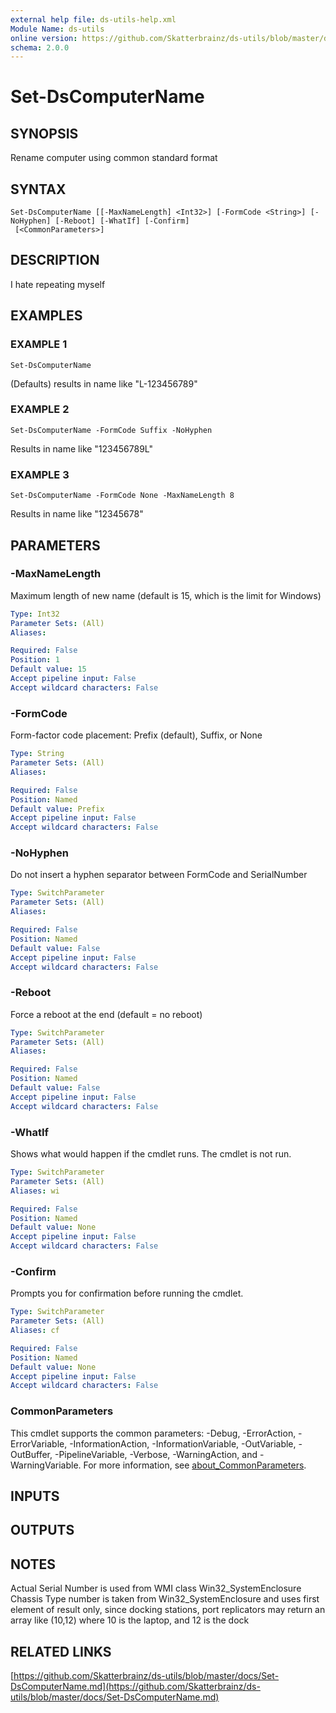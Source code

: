 ```yaml
---
external help file: ds-utils-help.xml
Module Name: ds-utils
online version: https://github.com/Skatterbrainz/ds-utils/blob/master/docs/Set-DsComputerName.md
schema: 2.0.0
---
```


# Set-DsComputerName

## SYNOPSIS
Rename computer using common standard format

## SYNTAX

```
Set-DsComputerName [[-MaxNameLength] <Int32>] [-FormCode <String>] [-NoHyphen] [-Reboot] [-WhatIf] [-Confirm]
 [<CommonParameters>]
```

## DESCRIPTION
I hate repeating myself

## EXAMPLES

### EXAMPLE 1
```
Set-DsComputerName
```

(Defaults) results in name like "L-123456789"

### EXAMPLE 2
```
Set-DsComputerName -FormCode Suffix -NoHyphen
```

Results in name like "123456789L"

### EXAMPLE 3
```
Set-DsComputerName -FormCode None -MaxNameLength 8
```

Results in name like "12345678"

## PARAMETERS

### -MaxNameLength
Maximum length of new name (default is 15, which is the limit for Windows)

```yaml
Type: Int32
Parameter Sets: (All)
Aliases:

Required: False
Position: 1
Default value: 15
Accept pipeline input: False
Accept wildcard characters: False
```

### -FormCode
Form-factor code placement: Prefix (default), Suffix, or None

```yaml
Type: String
Parameter Sets: (All)
Aliases:

Required: False
Position: Named
Default value: Prefix
Accept pipeline input: False
Accept wildcard characters: False
```

### -NoHyphen
Do not insert a hyphen separator between FormCode and SerialNumber

```yaml
Type: SwitchParameter
Parameter Sets: (All)
Aliases:

Required: False
Position: Named
Default value: False
Accept pipeline input: False
Accept wildcard characters: False
```

### -Reboot
Force a reboot at the end (default = no reboot)

```yaml
Type: SwitchParameter
Parameter Sets: (All)
Aliases:

Required: False
Position: Named
Default value: False
Accept pipeline input: False
Accept wildcard characters: False
```

### -WhatIf
Shows what would happen if the cmdlet runs.
The cmdlet is not run.

```yaml
Type: SwitchParameter
Parameter Sets: (All)
Aliases: wi

Required: False
Position: Named
Default value: None
Accept pipeline input: False
Accept wildcard characters: False
```

### -Confirm
Prompts you for confirmation before running the cmdlet.

```yaml
Type: SwitchParameter
Parameter Sets: (All)
Aliases: cf

Required: False
Position: Named
Default value: None
Accept pipeline input: False
Accept wildcard characters: False
```

### CommonParameters
This cmdlet supports the common parameters: -Debug, -ErrorAction, -ErrorVariable, -InformationAction, -InformationVariable, -OutVariable, -OutBuffer, -PipelineVariable, -Verbose, -WarningAction, and -WarningVariable. For more information, see [about_CommonParameters](http://go.microsoft.com/fwlink/?LinkID=113216).

## INPUTS

## OUTPUTS

## NOTES
Actual Serial Number is used from WMI class Win32_SystemEnclosure
Chassis Type number is taken from Win32_SystemEnclosure and uses first
    element of result only, since docking stations, port replicators
    may return an array like (10,12) where 10 is the laptop, and 12 is the dock

## RELATED LINKS

[https://github.com/Skatterbrainz/ds-utils/blob/master/docs/Set-DsComputerName.md](https://github.com/Skatterbrainz/ds-utils/blob/master/docs/Set-DsComputerName.md)

